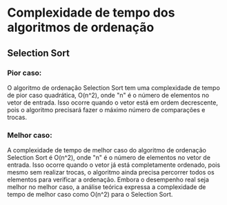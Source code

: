# Complexidade de tempo dos algoritmos de ordenação

## Selection Sort

### Pior caso:

O algoritmo de ordenação Selection Sort tem uma complexidade de tempo de pior caso quadrática, O(n^2), onde "n" é o número de elementos no vetor de entrada. Isso ocorre quando o vetor está em ordem decrescente, pois o algoritmo precisará fazer o máximo número de comparações e trocas.

### Melhor caso:

A complexidade de tempo de melhor caso do algoritmo de ordenação Selection Sort é O(n^2), onde "n" é o número de elementos no vetor de entrada. Isso ocorre quando o vetor já está completamente ordenado, pois mesmo sem realizar trocas, o algoritmo ainda precisa percorrer todos os elementos para verificar a ordenação. Embora o desempenho real seja melhor no melhor caso, a análise teórica expressa a complexidade de tempo de melhor caso como O(n^2) para o Selection Sort.

